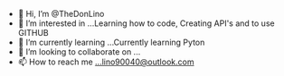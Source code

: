 - 👋 Hi, I’m @TheDonLino
- 👀 I’m interested in ...Learning how to code, Creating API's and to use GITHUB
- 🌱 I’m currently learning ...Currently learning Pyton
- 💞️ I’m looking to collaborate on ...
- 📫 How to reach me ...lino90040@outlook.com

<!---
TheDonLino/TheDonLino is a ✨ special ✨ repository because its `README.md` (this file) appears on your GitHub profile.
You can click the Preview link to take a look at your changes.
--->
